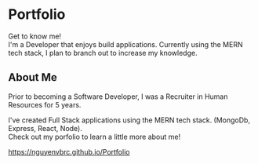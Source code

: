 # Portfolio

Get to know me!\
I'm a Developer that enjoys build applications. Currently using the MERN tech stack, I plan to branch out to increase my knowledge.

## About Me

Prior to becoming a Software Developer, I was a Recruiter in Human Resources for 5 years.

I've created Full Stack applications using the MERN tech stack. (MongoDb, Express, React, Node).\
Check out my porfolio to learn a little more about me!

https://nguyenvbrc.github.io/Portfolio

